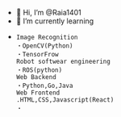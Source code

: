 - 👋 Hi, I’m @Raia1401 
- 🌱 I’m currently learning 
-     Image Recognition 
      ・OpenCV(Python) 
      ・TensorFrow
      Robot softwear engineering
      ・ROS(python) 
      Web Backend
      ・Python,Go,Java
      Web Frontend
      .HTML,CSS,Javascript(React)
      ・

<!---
Raia1401/Raia1401 is a ✨ special ✨ repository because its `README.md` (this file) appears on your GitHub profile.
You can click the Preview link to take a look at your changes.
--->
